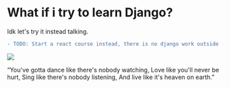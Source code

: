 # What if i try to learn Django? 
Idk let's try it instead talking.

```diff
- TODO: Start a react course instead, there is no django work outside :(, and nobody wants to hire a fullstack junior developer.
```

<img src="https://images.unsplash.com/photo-1478760329108-5c3ed9d495a0?ixlib=rb-1.2.1&q=85&fm=jpg&crop=entropy&cs=srgb&w=2400">

“You've gotta dance like there's nobody watching,
Love like you'll never be hurt,
Sing like there's nobody listening,
And live like it's heaven on earth.”

